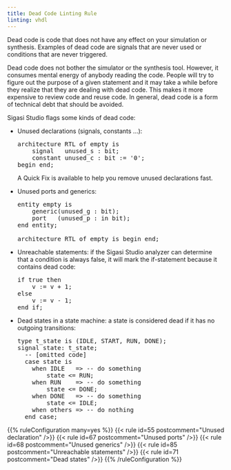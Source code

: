```yaml
---
title: Dead Code Linting Rule
linting: vhdl
---
```


Dead code is code that does not have any effect on your simulation or
synthesis. Examples of dead code are signals that are never used or
conditions that are never triggered.

Dead code does not bother the simulator or the synthesis tool. However,
it consumes mental energy of anybody reading the code. People will try
to figure out the purpose of a given statement and it may take a while
before they realize that they are dealing with dead code. This makes it
more expensive to review code and reuse code. In general, dead code
is a form of technical debt that should be avoided.

Sigasi Studio flags some kinds of dead code:

* Unused declarations (signals, constants ...):

  <pre>
  architecture RTL of empty is
      signal   <span class="warning">unused_s</span> : bit;
      constant <span class="warning">unused_c</span> : bit := '0';
  begin end;
  </pre>

  A Quick Fix is available to help you remove unused declarations fast.

* Unused ports and generics:

  <pre>
  entity empty is
      generic(<span class="warning">unused_g</span> : bit);
      port   (<span class="warning">unused_p</span> : in bit);
  end entity;
  
  architecture RTL of empty is begin end;
  </pre>

* Unreachable statements: if the Sigasi Studio analyzer can determine that a condition is always false,
  it will mark the if-statement because it contains dead code:

  <pre>if true then
      v := v + 1;
  <span class="warning">else</span>
      <span class="warning">v := v - 1;</span>
  end if;
  </pre>

* Dead states in a state machine: a state is considered dead if it has no outgoing transitions:

  <pre>type t_state is (IDLE, <span class="warning">START</span>, RUN, DONE);
  signal state: t_state;
    -- [omitted code]
    case state is
      when IDLE   => -- do something
          state <= RUN;
      when RUN    => -- do something
          state <= DONE;
      when DONE   => -- do something
          state <= IDLE;
      when others => -- do nothing
    end case;
  </pre>

{{% ruleConfiguration many=yes %}}
{{< rule id=55 postcomment="Unused declaration" />}}
{{< rule id=67 postcomment="Unused ports" />}}
{{< rule id=68 postcomment="Unused generics" />}}
{{< rule id=85 postcomment="Unreachable statements" />}}
{{< rule id=71 postcomment="Dead states" />}}
{{% /ruleConfiguration %}}
